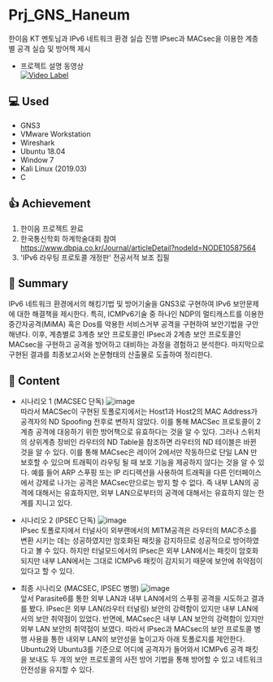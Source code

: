 # Prj_GNS_Haneum
한이음 KT 멘토님과 IPv6 네트워크 환경 실습 진행 IPsec과 MACsec을 이용한 계층별 공격 실습 및 방어책 제시

- 프로젝트 설명 동영상  
[![Video Label](http://img.youtube.com/vi/m8Ya1IZkOr4/0.jpg)](https://youtu.be/m8Ya1IZkOr4?t=0s)     

## :computer: Used
- GNS3
- VMware Workstation
- Wireshark
- Ubuntu 18.04
- Window 7
- Kali Linux (2019.03)
- C

## :+1: Achievement
1) 한이음 프로젝트 완료
2) 한국통신학회 하계학술대회 참여 https://www.dbpia.co.kr/Journal/articleDetail?nodeId=NODE10587564
3) 'IPv6 라우팅 프로토콜 개정판' 전공서적 보조 집필


## :memo: Summary
IPv6 네트워크 환경에서의 해킹기법 및 방어기술을 GNS3로 구현하여 IPv6 보안문제에 대한 해결책을 제시한다. 특히, ICMPv6기술 중 하나인 NDP의 멀티캐스트를 이용한 중간자공격(MiMA) 혹은 Dos를 악용한 서비스거부 공격을 구현하여 보안기법을 구안해낸다. 이후, 계층별로 3계층 보안 프로토콜인 IPsec과 2계층 보안 프로토콜인 MACsec을 구현하고 공격을 방어하고 대비하는 과정을 경험하고 분석한다. 마지막으로 구현된 결과를 최종보고서와 논문형태의 산출물로 도출하여 정리한다.

## :memo: Content
- 시나리오 1 (MACSEC 단독)
![image](https://user-images.githubusercontent.com/40004210/133222406-d9ac797c-c42d-442b-b42a-dfc25f08f2af.png)  
따라서 MACSec이 구현된 토폴로지에서는 Host1과 Host2의 MAC Address가 공격자의 ND Spoofing 전후로 변하지 않았다. 이를 통해 MACSec 프로토콜이 2계층 공격에 대응하기 위한 방어책으로 유효하다는 것을 알 수 있다. 그러나 스위치의 상위계층 장비인 라우터의 ND Table을 참조하면 라우터의 ND 테이블은 바뀐 것을 알 수 있다. 이를 통해 MACsec은 레이어 2에서만 작동하므로 단일 LAN 만 보호할 수 있으며 트래픽이 라우팅 될 때 보호 기능을 제공하지 않다는 것을 알 수 있다. 예를 들어 ARP 스푸핑 또는 IP 리디렉션을 사용하여 트래픽을 다른 인터페이스에서 강제로 나가는 공격은 MACsec만으로는 방지 할 수 없다. 즉 내부 LAN의 공격에 대해서는 유효하지만, 외부 LAN으로부터의 공격에 대해서는 유효하지 않는 한계를 지니고 있다.

- 시나리오 2 (IPSEC 단독)
![image](https://user-images.githubusercontent.com/40004210/133222493-78c08472-d882-4ff0-8527-e33733a9c843.png)  
IPsec 토폴로지에서 터널사이 외부랜에서의 MITM공격은 라우터의 MAC주소를 변환 시키는 데는 성공하였지만 암호화된 패킷을 감지하므로 성공적으로 방어하였다고 볼 수 있다. 하지만 터널모드에서의 IPsec은 외부 LAN에서는 패킷이 암호화되지만 내부 LAN에서는 그대로 ICMPv6 패킷이 감지되기 때문에 보안에 취약점이 있다고 할 수 있다.

- 최종 시나리오 (MACSEC, IPSEC 병행)
![image](https://user-images.githubusercontent.com/40004210/133222267-e06ec2a5-0da7-4b55-afe5-a9f466f410ce.png)  
앞서 Parasite6를 통한 외부 LAN과 내부 LAN에서의 스푸핑 공격을 시도하고 결과를 봤다. IPsec은 외부 LAN(라우터 터널링) 보안의 강력함이 있지만 내부 LAN에서의 보안 취약점이 있었다. 반면에, MACsec은 내부 LAN 보안의 강력함이 있지만 외부 LAN 보안의 취약점이 보였다. 따라서 IPsec과 MACsec의 보안 프로토콜 병행 사용을 통한 내외부 LAN의 보안성을 높이고자 아래 토폴로지를 제안한다. Ubuntu2와 Ubuntu3를 기준으로 어디에 공격자가 들어와서 ICMPv6 공격 패킷을 보내도 두 개의 보안 프로토콜의 사전 방어 기법을 통해 방어할 수 있고 네트워크 안전성을 유지할 수 있다. 
